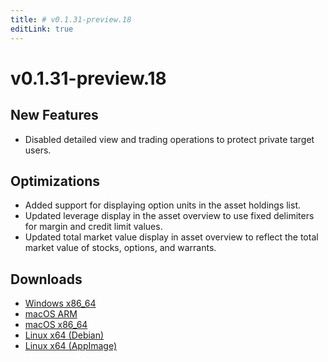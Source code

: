 ```yaml
---
title: # v0.1.31-preview.18
editLink: true
---
```


# v0.1.31-preview.18 <Badge type="warning" text="preview" />

## New Features

- Disabled detailed view and trading operations to protect private target users.

## Optimizations

- Added support for displaying option units in the asset holdings list.
- Updated leverage display in the asset overview to use fixed delimiters for margin and credit limit values.
- Updated total market value display in asset overview to reflect the total market value of stocks, options, and warrants.

## Downloads

- [Windows x86_64](https://assets.lbkrs.com/github/release/longbridge-desktop/preview/longbridge-v0.1.31-preview.18-windows-x86_64.exe)
- [macOS ARM](https://assets.lbkrs.com/github/release/longbridge-desktop/preview/longbridge-v0.1.31-preview.18-macos-aarch64.dmg)
- [macOS x86_64](https://assets.lbkrs.com/github/release/longbridge-desktop/preview/longbridge-v0.1.31-preview.18-macos-x86_64.dmg)
- [Linux x64 (Debian)](https://assets.lbkrs.com/github/release/longbridge-desktop/preview/longbridge-v0.1.31-preview.18-linux-x86_64.deb)
- [Linux x64 (AppImage)](https://assets.lbkrs.com/github/release/longbridge-desktop/preview/longbridge-v0.1.31-preview.18-linux-x86_64.AppImage)